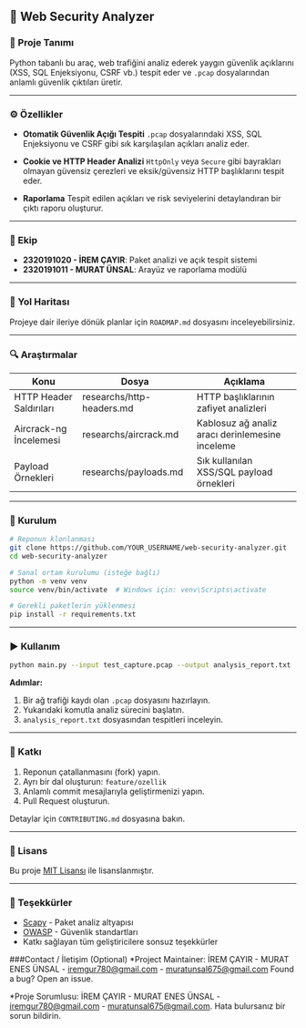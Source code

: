 ## 🔐 Web Security Analyzer

### 📄 Proje Tanımı

Python tabanlı bu araç, web trafiğini analiz ederek yaygın güvenlik açıklarını (XSS, SQL Enjeksiyonu, CSRF vb.) tespit eder ve `.pcap` dosyalarından anlamlı güvenlik çıktıları üretir.

---

### ⚙️ Özellikler

* **Otomatik Güvenlik Açığı Tespiti**
  `.pcap` dosyalarındaki XSS, SQL Enjeksiyonu ve CSRF gibi sık karşılaşılan açıkları analiz eder.

* **Cookie ve HTTP Header Analizi**
  `HttpOnly` veya `Secure` gibi bayrakları olmayan güvensiz çerezleri ve eksik/güvensiz HTTP başlıklarını tespit eder.

* **Raporlama**
  Tespit edilen açıkları ve risk seviyelerini detaylandıran bir çıktı raporu oluşturur.

---

### 👥 Ekip

* **2320191020 - İREM ÇAYIR**: Paket analizi ve açık tespit sistemi
* **2320191011 - MURAT ÜNSAL**: Arayüz ve raporlama modülü

---

### 🚧 Yol Haritası

Projeye dair ileriye dönük planlar için `ROADMAP.md` dosyasını inceleyebilirsiniz.

---

### 🔍 Araştırmalar

| Konu                    | Dosya                     | Açıklama                                        |
| ----------------------- | ------------------------- | ----------------------------------------------- |
| HTTP Header Saldırıları | researchs/http-headers.md | HTTP başlıklarının zafiyet analizleri           |
| Aircrack-ng İncelemesi  | researchs/aircrack.md     | Kablosuz ağ analiz aracı derinlemesine inceleme |
| Payload Örnekleri       | researchs/payloads.md     | Sık kullanılan XSS/SQL payload örnekleri        |

---

### 📀 Kurulum

```bash
# Reponun klonlanması
git clone https://github.com/YOUR_USERNAME/web-security-analyzer.git
cd web-security-analyzer

# Sanal ortam kurulumu (isteğe bağlı)
python -m venv venv
source venv/bin/activate  # Windows için: venv\Scripts\activate

# Gerekli paketlerin yüklenmesi
pip install -r requirements.txt
```

---

### ▶️ Kullanım

```bash
python main.py --input test_capture.pcap --output analysis_report.txt
```

**Adımlar:**

1. Bir ağ trafiği kaydı olan `.pcap` dosyasını hazırlayın.
2. Yukarıdaki komutla analiz sürecini başlatın.
3. `analysis_report.txt` dosyasından tespitleri inceleyin.

---

### 🤝 Katkı

1. Reponun çatallanmasını (fork) yapın.
2. Ayrı bir dal oluşturun: `feature/ozellik`
3. Anlamlı commit mesajlarıyla geliştirmenizi yapın.
4. Pull Request oluşturun.

Detaylar için `CONTRIBUTING.md` dosyasına bakın.

---

### 📄 Lisans

Bu proje [MIT Lisansı](LICENSE) ile lisanslanmıştır.

---

### 🙏 Teşekkürler

* [Scapy](https://scapy.net/) - Paket analiz altyapısı
* [OWASP](https://owasp.org/) - Güvenlik standartları
* Katkı sağlayan tüm geliştiricilere sonsuz teşekkürler


###Contact / İletişim (Optional)
*Project Maintainer: İREM ÇAYIR - MURAT ENES ÜNSAL - iremgur780@gmail.com - muratunsal675@gmail.com
Found a bug? Open an issue.

*Proje Sorumlusu: İREM ÇAYIR - MURAT ENES ÜNSAL - iremgur780@gmail.com - muratunsal675@gmail.com. Hata bulursanız bir sorun bildirin.
